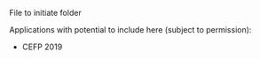 File to initiate folder

Applications with potential to include here (subject to permission):

- CEFP 2019
